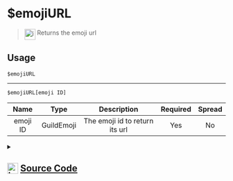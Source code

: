 # $emojiURL
> <img align="top" src="https://upload.wikimedia.org/wikipedia/commons/thumb/e/e4/Infobox_info_icon.svg/160px-Infobox_info_icon.svg.png?20150409153300" alt="image" width="25" height="auto"> Returns the emoji url
## Usage
```
$emojiURL
```
---
```
$emojiURL[emoji ID]
```
| Name | Type | Description | Required | Spread
| :---: | :---: | :---: | :---: | :---: |
emoji ID | GuildEmoji | The emoji id to return its url | Yes | No
<details>
<summary>
    
## <img align="top" src="https://cdn4.iconfinder.com/data/icons/iconsimple-logotypes/512/github-512.png" alt="image" width="25" height="auto">  [Source Code](https://github.com/tryforge/ForgeScript-V2/blob/main/src/native/emojiURL.ts)
    
</summary>
    
```ts
import { ArgType, NativeFunction, Return } from "../structures"

export default new NativeFunction({
    name: "$emojiURL",
    version: "1.0.0",
    description: "Returns the emoji url",
    brackets: false,
    unwrap: true,
    args: [
        {
            name: "emoji ID",
            description: "The emoji id to return its url",
            rest: false,
            type: ArgType.GuildEmoji,
            required: true,
        },
    ],
    execute(ctx, [emoji]) {
        emoji ?? ctx.emoji
        return this.success(emoji?.url)
    },
})

```
    
</details>